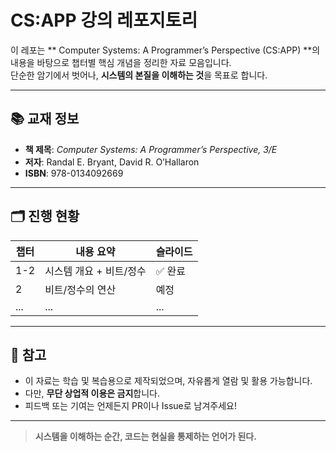 # CS:APP 강의 레포지토리

이 레포는 ** Computer Systems: A Programmer’s Perspective (CS:APP) **의 내용을 바탕으로 챕터별 핵심 개념을 정리한 자료 모음입니다.  
단순한 암기에서 벗어나, **시스템의 본질을 이해하는 것**을 목표로 합니다.

---

## 📚 교재 정보

- **책 제목**: *Computer Systems: A Programmer’s Perspective, 3/E*
- **저자**: Randal E. Bryant, David R. O’Hallaron
- **ISBN**: 978-0134092669

---

## 🗂 진행 현황

| 챕터 | 내용 요약 | 슬라이드 |
|------|-----------|----------|
| 1-2  | 시스템 개요 + 비트/정수 | ✅ 완료 |
| 2    | 비트/정수의 연산 | 예정 |
| ...  | ... | ... |

---

## 📌 참고

- 이 자료는 학습 및 복습용으로 제작되었으며, 자유롭게 열람 및 활용 가능합니다.
- 다만, **무단 상업적 이용은 금지**합니다.
- 피드백 또는 기여는 언제든지 PR이나 Issue로 남겨주세요!

---

> **시스템을 이해하는 순간, 코드는 현실을 통제하는 언어가 된다.**

